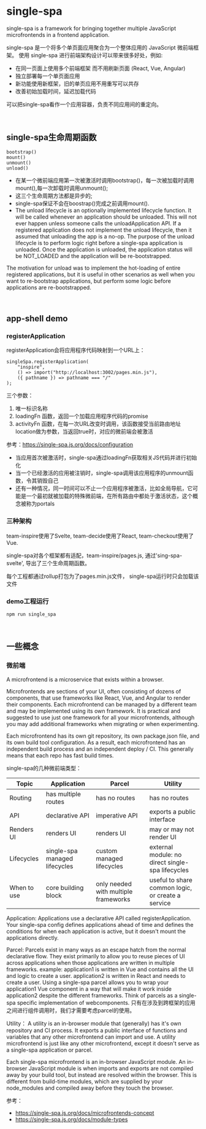 # single-spa
single-spa is a framework for bringing together multiple JavaScript microfrontends in a frontend application.

single-spa 是一个将多个单页面应用聚合为一个整体应用的 JavaScript 微前端框架。 使用 single-spa 进行前端架构设计可以带来很多好处，例如:
- 在同一页面上使用多个前端框架 而不用刷新页面 (React, Vue, Angular)
- 独立部署每一个单页面应用
- 新功能使用新框架，旧的单页应用不用重写可以共存
- 改善初始加载时间，延迟加载代码

可以把single-spa看作一个应用容器，负责不同应用间的重定向。

<br>

## single-spa生命周期函数
```
bootstrap() 
mount() 
unmount()
unload()
```
- 在某一个微前端应用第一次被激活时调用bootstrap()，每一次被加载时调用mount(),每一次卸载时调用unmount();
- 这三个生命周期方法都是异步的;
- single-spa保证不会在boostrap()完成之前调用mount().
- The unload lifecycle is an optionally implemented lifecycle function. It will be called whenever an application should be unloaded. This will not ever happen unless someone calls the unloadApplication API. If a registered application does not implement the unload lifecycle, then it assumed that unloading the app is a no-op. The purpose of the unload lifecycle is to perform logic right before a single-spa application is unloaded. Once the application is unloaded, the application status will be NOT_LOADED and the application will be re-bootstrapped.

The motivation for unload was to implement the hot-loading of entire registered applications, but it is useful in other scenarios as well when you want to re-bootstrap applications, but perform some logic before applications are re-bootstrapped.

<br>

## app-shell demo
### registerApplication
registerApplication会将应用程序代码映射到一个URL上：
```
singleSpa.registerApplication(
    "inspire",
    () => import("http://localhost:3002/pages.min.js"),
    ({ pathname }) => pathname === "/"
);
```
三个参数：
1. 唯一标识名称
2. loadingFn 函数，返回一个加载应用程序代码的promise
3. activityFn 函数，在每一次URL改变时调用，该函数接受当前路由地址location做为参数，当返回true时，对应的微前端会被激活

参考：https://single-spa.js.org/docs/configuration

- 当应用首次被激活时，single-spa通过loadingFn获取相关JS代码并进行初始化
- 当一个已经激活的应用被注销时，single-spa调用该应用程序的unmount函数，令其销毁自己
- 还有一种情况，同一时间可以不止一个应用程序被激活，比如全局导航，它可能是一个最初就被加载的特殊微前端，在所有路由中都处于激活状态，这个概念被称为portals

### 三种架构
team-inspire使用了Svelte, team-decide使用了React, team-checkout使用了Vue.

single-spa对各个框架都有适配，team-inspire/pages.js, 通过'sing-spa-svelte', 导出了三个生命周期函数。

每个工程都通过rollup打包为了pages.min.js文件， single-spa运行时只会加载该文件


### demo工程运行
```
npm run single_spa
```

<br>

##  一些概念
### 微前端
A microfrontend is a microservice that exists within a browser.

Microfrontends are sections of your UI, often consisting of dozens of components, that use frameworks like React, Vue, and Angular to render their components. Each microfrontend can be managed by a different team and may be implemented using its own framework. It is practical and suggested to use just one framework for all your microfrontends, although you may add additional frameworks when migrating or when experimenting.

Each microfrontend has its own git repository, its own package.json file, and its own build tool configuration. As a result, each microfrontend has an independent build process and an independent deploy / CI. This generally means that each repo has fast build times.

single-spa的几种微前端类型：

<table>
<thead><tr><th>Topic</th><th>Application</th><th>Parcel</th><th>Utility</th></tr></thead>
<tbody>
    <tr><td>Routing</td><td>has multiple routes</td><td>has no routes</td><td>has no routes</td></tr>
    <tr><td>API</td><td>declarative API</td><td>imperative API</td><td>exports a public interface</td></tr>
    <tr><td>Renders UI</td><td>renders UI</td><td>renders UI</td><td>may or may not render UI</td></tr>
    <tr><td>Lifecycles</td><td>single-spa managed lifecycles</td><td>custom managed lifecycles</td><td>external module: no direct single-spa lifecycles</td></tr>
    <tr><td>When to use</td><td>core building block</td><td>only needed with multiple frameworks</td><td>useful to share common logic, or create a service</td></tr>
</tbody>
</table>

Application: Applications use a declarative API called registerApplication. Your single-spa config defines applications ahead of time and defines the conditions for when each application is active, but it doesn't mount the applications directly.

Parcel: Parcels exist in many ways as an escape hatch from the normal declarative flow. They exist primarily to allow you to reuse pieces of UI across applications when those applications are written in multiple frameworks. example: application1 is written in Vue and contains all the UI and logic to create a user. application2 is written in React and needs to create a user. Using a single-spa parcel allows you to wrap your application1 Vue component in a way that will make it work inside application2 despite the different frameworks. Think of parcels as a single-spa specific implementation of webcomponents. 只有在涉及到跨框架的应用之间进行组件调用时，我们才需要考虑parcel的使用。

Utility： A utility is an in-browser module that (generally) has it's own repository and CI process. It exports a public interface of functions and variables that any other microfrontend can import and use. A utility microfrontend is just like any other microfrontend, except it doesn't serve as a single-spa application or parcel.

Each single-spa microfrontend is an in-browser JavaScript module.
An in-browser JavaScript module is when imports and exports are not compiled away by your build tool, but instead are resolved within the browser. This is different from build-time modules, which are supplied by your node_modules and compiled away before they touch the browser.

参考：
- https://single-spa.js.org/docs/microfrontends-concept
- https://single-spa.js.org/docs/module-types